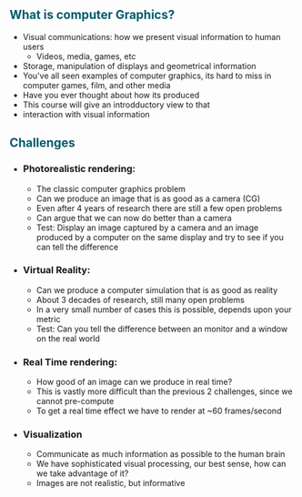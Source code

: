 
## <font style = "color:#005b6d">What is computer Graphics?</font>
- Visual communications: how we present visual information to human users
	- Videos, media, games, etc
- Storage, manipulation of displays and geometrical information
- You've all seen examples of computer graphics, its hard to miss in computer games, film, and other media
- Have you ever thought about how its produced
- This course will give an introdductory view to that
- interaction with visual information


## <font style = "color:#005b6d">Challenges</font>
- ### Photorealistic rendering:
	- The classic computer graphics problem
	- Can we produce an image that is as good as a camera (CG)
	- Even after 4 years of research there are still a few open problems
	- Can argue that we can now do better than a camera
	- Test: Display an image captured by a camera and an image produced by a computer on the same display and try to see if you can tell the difference
- ### Virtual Reality:
	- Can we produce a computer simulation that is as good as reality
	- About 3 decades of research, still many open problems
	- In a very small number of cases this is possible, depends upon your metric
	- Test: Can you tell the difference between an monitor and a window on the real world
- ### Real Time rendering:
	- How good of an image can we produce in real time?
	- This is vastly more difficult than the previous 2 challenges, since we cannot pre-compute
	- To get a real time effect we have to render at ~60 frames/second
- ### Visualization
	- Communicate as much information as possible to the human brain
	- We have sophisticated visual processing, our best sense, how can we take advantage of it?
	- Images are not realistic, but informative
